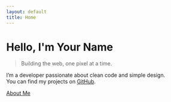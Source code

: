 ```yaml
---
layout: default
title: Home
---
```


# Hello, I'm **Your Name**

> Building the web, one pixel at a time.

I’m a developer passionate about clean code and simple design.  
You can find my projects on [GitHub](https://github.com/yourusername).

[About Me](about)
